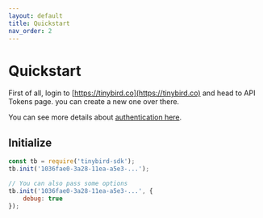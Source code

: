 ```yaml
---
layout: default
title: Quickstart
nav_order: 2
---
```


# Quickstart

First of all, login to [https://tinybird.co](https://tinybird.co) and head to API Tokens page. you can create a new one over there.

You can see more details about [authentication here](./authentication.markdown).

## Initialize
```js
const tb = require('tinybird-sdk');
tb.init('1036fae0-3a28-11ea-a5e3-...');

// You can also pass some options
tb.init('1036fae0-3a28-11ea-a5e3-...', {
    debug: true
});
```
